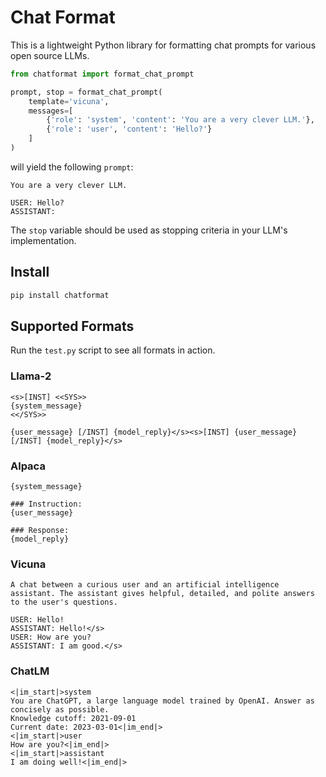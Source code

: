 # Chat Format

This is a lightweight Python library for formatting chat prompts for various open source LLMs.

```py
from chatformat import format_chat_prompt

prompt, stop = format_chat_prompt(
	template='vicuna',
	messages=[
		{'role': 'system', 'content': 'You are a very clever LLM.'},
		{'role': 'user', 'content': 'Hello?'}
	]
)
```
will yield the following `prompt`:
```
You are a very clever LLM.

USER: Hello?
ASSISTANT: 
```
The `stop` variable should be used as stopping criteria in your LLM's implementation.


## Install

```bash
pip install chatformat
```


## Supported Formats

Run the `test.py` script to see all formats in action.

### Llama-2

```
<s>[INST] <<SYS>>
{system_message}
<</SYS>>

{user_message} [/INST] {model_reply}</s><s>[INST] {user_message} [/INST] {model_reply}</s>
```

### Alpaca

```
{system_message}

### Instruction:
{user_message}

### Response:
{model_reply}
```

### Vicuna

```
A chat between a curious user and an artificial intelligence assistant. The assistant gives helpful, detailed, and polite answers to the user's questions.

USER: Hello!
ASSISTANT: Hello!</s>
USER: How are you?
ASSISTANT: I am good.</s>
```

### ChatLM

```
<|im_start|>system
You are ChatGPT, a large language model trained by OpenAI. Answer as concisely as possible.
Knowledge cutoff: 2021-09-01
Current date: 2023-03-01<|im_end|>
<|im_start|>user
How are you?<|im_end|>
<|im_start|>assistant
I am doing well!<|im_end|>
```

